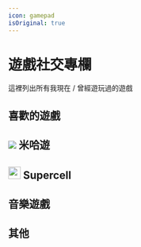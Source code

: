 ```yaml
---
icon: gamepad
isOriginal: true
---
```


# 遊戲社交專欄

這裡列出所有我現在 / 曾經遊玩過的遊戲

## 喜歡的遊戲

<div class="vp-card-container">
  <VPCard
    title="Minecraft"
    desc="evan_hsieh<br><small>標籤：<code>開放世界</code> <code>沙盒</code></small>"
    logo="https://raw.githubusercontent.com/numixproject/numix-core/cf30a958ca231e1195dadd241ed43f6e9378c4d0/icons/circle/48/minecraft.svg"
    link="https://www.minecraft.net/"
  />
  <VPCard
    title="泰拉瑞亞"
    desc="<small>標籤：<code>沙盒</code> <code>冒險</code></small>"
    logo="https://cloud.githubusercontent.com/assets/11085317/9673872/b803d35a-526e-11e5-854d-7c82a9f7c7ef.png"
    link="https://www.terraria.org/"
  />
</div>

## ![](https://static-event.benghuai.com/new_mihoyo_homepage/images/nav/nav-logo.png) 米哈遊

<div class="vp-card-container">
  <VPCard
    title="崩壞：星穹鐵道（亞服）"
    desc="星之穹｜UID：800398106<br><small>標籤：<code>米哈遊</code> <code>放置</code> <code>角色培養</code></small>"
    logo="https://play-lh.googleusercontent.com/cM6aszB0SawZNoAIPvtvy4xsfeFi5iXVBhZB57o-EGPWqE4pbyIUlKJzmdkH8hytuuQ=s256"
    link="https://hsr.hoyoverse.com/"
  />
  <VPCard
    title="絕區零（亞服）"
    desc="玲之哲｜UID：1300019499<br><small>標籤：<code>米哈遊</code> <code>角色培養</code></small>"
    logo="https://play-lh.googleusercontent.com/DEkjrvPufl6TG4Gxq4m8goCSLYiE1bLNOTnlKrJbHDOAWZT40qG3oyALMZJ2BPHJoe8=s256"
    link="https://zenless.hoyoverse.com/"
  />
  <VPCard
    title="原神（亞服）"
    desc="瑩之空｜UID：874685788<br><small>標籤：<code>米哈遊</code> <code>開放世界</code> <code>角色培養</code></small>"
    logo="https://play-lh.googleusercontent.com/neVIwFvp3fkDJvZpiQXgq7mMupncK9RKVS6OUYovHWX4C3BWhi8sNGORqn631IqL5jg=s256"
    link="https://genshin.hoyoverse.com/"
  />
  <VPCard
    title="崩壞3rd（亞服）"
    desc="芒果凍布丁｜UID：13355046<br><small>標籤：<code>米哈遊</code> <code>動作</code> <code>角色培養</code></small>"
    logo="https://play-lh.googleusercontent.com/kxiIYo0G_dLoUA_LyZqRNs6FpP6SXQ5qCJQH50qzdvcw4GXzg8-1y28dEsBbObaFEIPT=s256"
    link="https://honkaiimpact3.hoyoverse.com/"
  />
</div>

## <img src="https://supercell.com/_next/static/media/supercell_logo.e02d3635.png" height="25px"> Supercell

<div class="vp-card-container">
  <VPCard
    title="荒野亂鬥"
    desc="TwGxYTMango｜UID：#9PYU2JOP<br><small>標籤：<code>SuperCell</code> <code>線上對戰</code></small>"
    logo="https://play-lh.googleusercontent.com/EiElcSrd6-o-19roiswSx0AZPzsq6qF3hUGHsSWDl5UVtj7G23DHkneM8ucwqyOmEg=s256"
    link="https://supercell.com/en/games/brawlstars/"
  />
  <VPCard
    title="破壞突擊隊"
    desc="芒果凍布丁｜UID：YTMango9487<br><small>標籤：<code>SuperCell</code> <code>線上對戰</code></small>"
    logo="https://play-lh.googleusercontent.com/DZ4t2P3THtVpA1-UfUziJdflz30_JbTjaPdA2O2JZkAYDL2ZGiKfu7PPv9XF_9C7FFM=s256"
    link="https://squadbusters.supercell.com/"
  />
  <VPCard
    title="部落衝突"
    desc="芒果凍布丁｜UID：#PJUYVGRL<br><small>標籤：<code>SuperCell</code> <code>線上對戰</code></small>"
    logo="https://play-lh.googleusercontent.com/LByrur1mTmPeNr0ljI-uAUcct1rzmTve5Esau1SwoAzjBXQUby6uHIfHbF9TAT51mgHm=s256"
    link="https://supercell.com/en/games/clashofclans/"
  />
  <VPCard
    title="部落衝突：皇室戰爭"
    desc="芒果凍布丁｜UID：#<br><small>標籤：<code>SuperCell</code> <code>線上對戰</code> <code>卡牌</code></small>"
    logo="https://play-lh.googleusercontent.com/z950eFx-wowoAV2KgHast5YFcrxoGJtY18fYd_eMgvEDVn8_tsJwApy4Dbs1iqE2tAjX=s256"
    link="https://supercell.com/en/games/clashroyale/"
  />
</div>

## 音樂遊戲

<div class="vp-card-container">
  <VPCard
    title="Phigros"
    logo="https://play-lh.googleusercontent.com/IQHEMsqUXxWdPNSFD42NgAGoVf9n3HEMfUQ2rMWj8o1Ioi_UHCYJ9g3TK-jYm2yEzdo=s256"
    link="https://play.google.com/store/apps/details?id=com.PigeonGames.Phigros&hl=zh_TW"
  />
  <VPCard
    title="Arcaea"
    logo="https://play-lh.googleusercontent.com/6vtKnbt-Rd5y5KIDHUy5adgZAmHBKBMmat0MiRh53qPYr6KqIvgSsYcqAQCsP_CeXXM=s256"
    link="https://arcaea.lowiro.com/"
  />
  <VPCard
    title="Mush Dash"
    logo="https://play-lh.googleusercontent.com/rvN7TReiqTlZ-LDKI_8d5L8KDmk2Bisa15X98pPKm_1fqAICOxU05_HQtvjv-e23yw=s256"
    link="https://musedash.peropero.net/"
  />
  <VPCard
    title="Rataeno"
    logo="https://play-lh.googleusercontent.com/0e5B8GgtIysXDW1jnz31a2lYB0UWMAZZ77Kob-J-wHiZfBWTXK0bRP77Vem6qtbYkpfr=s256"
    link="https://www.rotaeno.com/"
  />
  <VPCard
    title="Rizline（國際版）"
    logo="https://play-lh.googleusercontent.com/BCELM6rZVk3XL5S9Yu6cRZj6BD7x5NSjNLZjNqO_6pK8sovAFvaA5o_Vx8RaWOymMw=s256"
    link="https://play.google.com/store/apps/details?id=com.PigeonGames.Rizline"
  />
  <VPCard
    title="世界計畫 繽紛舞台！（亞服）"
    logo="https://play-lh.googleusercontent.com/T5gV9mF8qUaP0_lWy-zYsdsgsrbjhX5DJFBNErvytsAkNmgaX5uXp2c9a8LWPuQrlA=s256"
    link="https://www.tw-pjsekai.com/"
  />
  <VPCard
    title="Cytus II"
    logo="https://play-lh.googleusercontent.com/wgtyZBA5gDM36x6ssSbL1ZuOowORXgLZWPkNM65lDggLHVvisncfoj7vd1w6EnfHuA=s256"
    link="https://rayark.com/g/cytus2/"
  />
  <VPCard
    title="DEEMO II"
    logo="https://play-lh.googleusercontent.com/H_zK8nYN2dEai8dh8Gd66eXMGkdOUOdp63Gxuldw9jlrg-tfYefHxDNBG9fjRkGxhA=s256"
    link="https://deemo.com/deemo2/"
  />
  <VPCard
    title="Pianista"
    logo="https://play-lh.googleusercontent.com/7LhOnEhXZGxx7Fk9_Z9bHRpowFv9cxIXZUHOl4Qk_pW47MHWRAN9d7SkOrgK9nlLXfE=s256"
    link="https://play.google.com/store/apps/details?id=com.superb.pianista"
  />
  
</div>

## 其他

<div class="vp-card-container">
  <!-- <VPCard
    title="天下布魔"
    desc="芒果凍布丁｜UID：466994310<br><small>標籤：<code>R18</code> <code>放置</code></small>"
    logo="https://res-r.qingjiaota.com/image/index_icon/1717561680639.jpg"
    link="https://tenkafuma.com/"
  /> -->
  <VPCard
    title="超異域公主連結！Re:Dive"
    desc="芒果凍布丁｜UID：<br><small>標籤：<code>放置</code> <code>角色培養</code></small>"
    logo="https://play-lh.googleusercontent.com/4K5ZUyNe5KJgdRsy1jDLan9kLC6bEIlW87PlDcJ22WN5UrSNCzptIAmEwP1ss0QZMA=s256"
    link="http://www.princessconnect.so-net.tw/"
  />
  <VPCard
    title="貓之城（昆士區）"
    desc="芒果凍布丁｜UID：950893<br><small>標籤：<code>放置</code> <code>角色培養</code></small>"
    logo="https://play-lh.googleusercontent.com/4bXOX8SetVWPIQWJFA7yx14_54lVOIwrKqN2m2WUDS-2r3WjvK8SNRkn7zcgBiWgzMM=s256"
    link="https://catfantasygame.com/"
  />
  <VPCard
    title="鳴潮（亞服）"
    desc="芒果凍布丁｜UID：700054793<br><small>標籤：<code>放置</code> <code>角色培養</code></small>"
    logo="https://play-lh.googleusercontent.com/ameFGPYH-qhOSxdsSA_fA54I4Ch-eO8y7Pj4x6W6ejQkvKbhVjCehKlPerBY9X2L8ek=s256"
    link="https://wutheringwaves.kurogames.com/"
  />
  <VPCard
    title="碧藍航線（珍珠港）"
    desc="｜UID：<br><small>標籤：<code>放置</code> <code>角色培養</code></small>"
    logo="https://play-lh.googleusercontent.com/QTn5vo2QdvCweaa7xaIGNpCEX1w41N1EfCZPNBEJanWPJ42URp7ZFQHKLfjsKjIS8UEi=s256"
    link="https://www.azurlane.tw/"
  />
  <VPCard
    title="傳說對決"
    desc="｜UID：<br><small>標籤：<code>線上對戰</code> <code>MOBA</code></small>"
    logo="https://play-lh.googleusercontent.com/9HgbyVHLtzWzYX1cL9yjxXgkTtBpcaWsztJgdVU0QHnoNLxEwHIYnMlWdjLdN2y6oD8=s256"
    link="https://moba.garena.tw/"
  />
  <VPCard
    title="絕地求生 M"
    desc="TwGxYTMango｜UID：<br><small>標籤：<code>動作</code> <code>線上對戰</code> <code>大逃殺</code> <code>槍戰</code></small>"
    logo="https://play-lh.googleusercontent.com/J63785Y2YUoZirCgiCR9lt5ZkqnMt9rDTptm4S9TDpCDMYr5JXebfI__3UwreatUm5U=s256"
    link="https://www.pubgmobile.com/"
  />
  <VPCard
    title="塵白禁域（亞洲區域）"
    desc="芒果凍布丁｜UID：11546013<br><small>標籤：<code>動作</code> <code>角色培養</code></small>"
    logo="https://play-lh.googleusercontent.com/rzvj2FaKgGNlLOjMPl0DVXX5uL9ash2u_2JZu_eAmYcleMrw4Hgecla1dF8XRw5rgfY=s256"
    link="https://snowbreak.amazingseasun.com/"
  />
  <VPCard
    title="蔚藍檔案"
    desc="｜UID：<br><small>標籤：<code>放置</code> <code>角色培養</code></small>"
    logo="https://play-lh.googleusercontent.com/5rV57TpM6thlYxS0ETRMpGM7rHWHc4llEapEVxTTpte4wZQ8csTNH-4fjRAAwIS7iw=s256"
    link="https://bluearchive.nexon.com/"
  />
  
</div>

<style>
  .theme-default-content a:not(.header-anchor) {
    text-decoration: none;
  }
</style>
